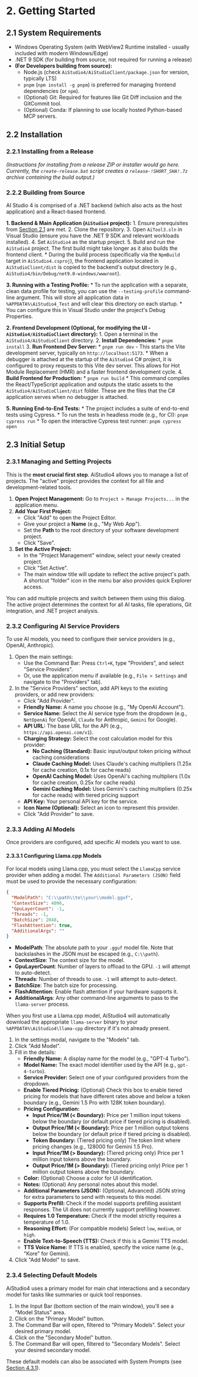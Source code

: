 ﻿# 2. Getting Started

## 2.1 System Requirements
*   Windows Operating System (with WebView2 Runtime installed - usually included with modern Windows/Edge)
*   .NET 9 SDK (for building from source, not required for running a release)
*   **(For Developers building from source):**
    *   Node.js (check `AiStudio4/AiStudioClient/package.json` for version, typically LTS)
    *   `pnpm` (`npm install -g pnpm`) is preferred for managing frontend dependencies (or `npm`).
    *   (Optional) Git: Required for features like Git Diff inclusion and the GitCommit tool.
    *   (Optional) Conda: If planning to use locally hosted Python-based MCP servers.

## 2.2 Installation

### 2.2.1 Installing from a Release
*(Instructions for installing from a release ZIP or installer would go here. Currently, the `create-release.bat` script creates a `release-!SHORT_SHA!.7z` archive containing the build output.)*

### 2.2.2 Building from Source
AI Studio 4 is comprised of a .NET backend (which also acts as the host application) and a React-based frontend.

**1. Backend & Main Application (`AiStudio4` project):**
    1.  Ensure prerequisites from [Section 2.1](#21-system-requirements) are met.
    2.  Clone the repository.
    3.  Open `AiTool3.sln` in Visual Studio (ensure you have the .NET 9 SDK and relevant workloads installed).
    4.  Set `AiStudio4` as the startup project.
    5.  Build and run the `AiStudio4` project. The first build might take longer as it also builds the frontend client.
        *   During the build process (specifically via the `NpmBuild` target in `AiStudio4.csproj`), the frontend application located in `AiStudioClient/dist` is copied to the backend's output directory (e.g., `AiStudio4/bin/Debug/net9.0-windows/wwwroot`).

**3. Running with a Testing Profile:**
    *   To run the application with a separate, clean data profile for testing, you can use the `--testing-profile` command-line argument. This will store all application data in `%APPDATA%\AiStudio4_Test` and will clear this directory on each startup.
    *   You can configure this in Visual Studio under the project's Debug Properties.

**2. Frontend Development (Optional, for modifying the UI - `AiStudio4/AiStudioClient` directory):**
    1.  Open a terminal in the `AiStudio4/AiStudioClient` directory.
    2.  **Install Dependencies:**
        *   `pnpm install`
    3.  **Run Frontend Dev Server:**
        *   `pnpm run dev` - This starts the Vite development server, typically on `http://localhost:5173`.
        *   When a debugger is attached at the startup of the `AiStudio4` C# project, it is configured to proxy requests to this Vite dev server. This allows for Hot Module Replacement (HMR) and a faster frontend development cycle.
    4.  **Build Frontend for Production:**
        *   `pnpm run build`
        *   This command compiles the React/TypeScript application and outputs the static assets to the `AiStudio4/AiStudioClient/dist` folder. These are the files that the C# application serves when no debugger is attached.

**5. Running End-to-End Tests:**
    *   The project includes a suite of end-to-end tests using Cypress.
    *   To run the tests in headless mode (e.g., for CI): `pnpm cypress run`
    *   To open the interactive Cypress test runner: `pnpm cypress open`

## 2.3 Initial Setup

### 2.3.1 Managing and Setting Projects
This is the **most crucial first step**. AiStudio4 allows you to manage a list of projects. The "active" project provides the context for all file and development-related tools.

1.  **Open Project Management:** Go to `Project > Manage Projects...` in the application menu.
2.  **Add Your First Project:**
    *   Click "Add" to open the Project Editor.
    *   Give your project a **Name** (e.g., "My Web App").
    *   Set the **Path** to the root directory of your software development project.
    *   Click "Save".
3.  **Set the Active Project:**
    *   In the "Project Management" window, select your newly created project.
    *   Click "Set Active".
    *   The main window title will update to reflect the active project's path. A shortcut "folder" icon in the menu bar also provides quick Explorer access.

You can add multiple projects and switch between them using this dialog. The active project determines the context for all AI tasks, file operations, Git integration, and .NET project analysis.

### 2.3.2 Configuring AI Service Providers
To use AI models, you need to configure their service providers (e.g., OpenAI, Anthropic).
1.  Open the main settings:
    *   Use the Command Bar: Press `Ctrl+K`, type "Providers", and select "Service Providers".
    *   Or, use the application menu if available (e.g., `File > Settings` and navigate to the "Providers" tab).
2.  In the "Service Providers" section, add API keys to the existing providers, or add new providers:
    *   Click "Add Provider".
    *   **Friendly Name:** A name you choose (e.g., "My OpenAI Account").
    *   **Service Name:** Select the AI service type from the dropdown (e.g., `NetOpenAi` for OpenAI, `Claude` for Anthropic, `Gemini` for Google).
    *   **API URL:** The base URL for the API (e.g., `https://api.openai.com/v1`).
    *   **Charging Strategy:** Select the cost calculation model for this provider:
        *   **No Caching (Standard):** Basic input/output token pricing without caching considerations
        *   **Claude Caching Model:** Uses Claude's caching multipliers (1.25x for cache creation, 0.1x for cache reads)
        *   **OpenAI Caching Model:** Uses OpenAI's caching multipliers (1.0x for cache creation, 0.25x for cache reads)
        *   **Gemini Caching Model:** Uses Gemini's caching multipliers (0.25x for cache reads) with tiered pricing support
    *   **API Key:** Your personal API key for the service.
    *   **Icon Name (Optional):** Select an icon to represent this provider.
    *   Click "Add Provider" to save.

### 2.3.3 Adding AI Models
Once providers are configured, add specific AI models you want to use.

#### 2.3.3.1 Configuring Llama.cpp Models
For local models using Llama.cpp, you must select the `LlamaCpp` service provider when adding a model. The `Additional Parameters (JSON)` field must be used to provide the necessary configuration:

```json
{
  "ModelPath": "C:\\path\\to\\your\\model.gguf",
  "ContextSize": 4096,
  "GpuLayerCount": -1,
  "Threads": -1,
  "BatchSize": 2048,
  "FlashAttention": true,
  "AdditionalArgs": ""
}
```
- **ModelPath**: The absolute path to your `.gguf` model file. Note that backslashes in the JSON must be escaped (e.g., `C:\\path`).
- **ContextSize**: The context size for the model.
- **GpuLayerCount**: Number of layers to offload to the GPU. `-1` will attempt to auto-detect.
- **Threads**: Number of threads to use. `-1` will attempt to auto-detect.
- **BatchSize**: The batch size for processing.
- **FlashAttention**: Enable flash attention if your hardware supports it.
- **AdditionalArgs**: Any other command-line arguments to pass to the `llama-server` process.

When you first use a Llama.cpp model, AiStudio4 will automatically download the appropriate `llama-server` binary to your `%APPDATA%\AiStudio4\llama-cpp` directory if it's not already present.

1.  In the settings modal, navigate to the "Models" tab.
2.  Click "Add Model".
3.  Fill in the details:
    *   **Friendly Name:** A display name for the model (e.g., "GPT-4 Turbo").
    *   **Model Name:** The exact model identifier used by the API (e.g., `gpt-4-turbo`).
    *   **Service Provider:** Select one of your configured providers from the dropdown.
    *   **Enable Tiered Pricing:** (Optional) Check this box to enable tiered pricing for models that have different rates above and below a token boundary (e.g., Gemini 1.5 Pro with 128K token boundary).
    *   **Pricing Configuration:**
        *   **Input Price/1M (< Boundary):** Price per 1 million input tokens below the boundary (or default price if tiered pricing is disabled).
        *   **Output Price/1M (< Boundary):** Price per 1 million output tokens below the boundary (or default price if tiered pricing is disabled).
        *   **Token Boundary:** (Tiered pricing only) The token limit where pricing changes (e.g., 128000 for Gemini 1.5 Pro).
        *   **Input Price/1M (> Boundary):** (Tiered pricing only) Price per 1 million input tokens above the boundary.
        *   **Output Price/1M (> Boundary):** (Tiered pricing only) Price per 1 million output tokens above the boundary.
    *   **Color:** (Optional) Choose a color for UI identification.
    *   **Notes:** (Optional) Any personal notes about this model.
    *   **Additional Parameters (JSON):** (Optional, Advanced) JSON string for extra parameters to send with requests to this model.
    *   **Supports Prefill:** Check if the model supports prefilling assistant responses.  The UI does not currently support prefilling however.
    *   **Requires 1.0 Temperature:** Check if the model strictly requires a temperature of 1.0.
    *   **Reasoning Effort:** (For compatible models) Select `low`, `medium`, or `high`.
    *   **Enable Text-to-Speech (TTS):** Check if this is a Gemini TTS model.
    *   **TTS Voice Name:** If TTS is enabled, specify the voice name (e.g., "Kore" for Gemini).
4.  Click "Add Model" to save.

### 2.3.4 Selecting Default Models
AiStudio4 uses a primary model for main chat interactions and a secondary model for tasks like summaries or quick tool responses.
1.  In the Input Bar (bottom section of the main window), you'll see a "Model Status" area.
2.  Click on the "Primary Model" button.
3.  The Command Bar will open, filtered to "Primary Models". Select your desired primary model.
4.  Click on the "Secondary Model" button.
5.  The Command Bar will open, filtered to "Secondary Models". Select your desired secondary model.

These default models can also be associated with System Prompts (see [Section 4.3.1](04-using-aistudio4.md#431-system-prompts)).